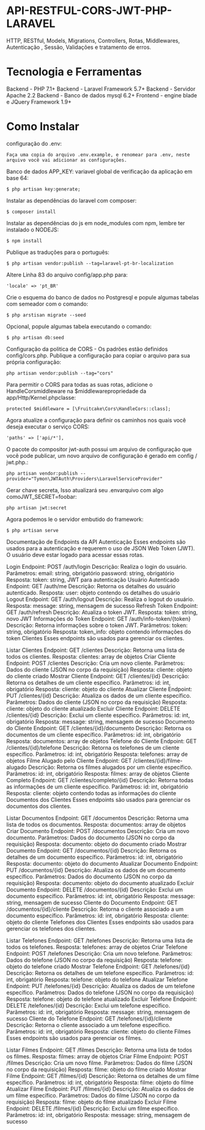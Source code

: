 # API-RESTFUL-CORS-JWT-PHP-LARAVEL
HTTP, RESTful, Models, Migrations, Controllers, Rotas, Middlewares, Autenticação , Sessão, Validações e tratamento de erros.


# Tecnologia e Ferramentas
Backend - PHP 7.1+ Backend - Laravel Framework 5.7+ Backend - Servidor Apache 2.2 Backend - Banco de dados mysql 6.2+ Frontend - engine blade e JQuery Framework 1.9+

# Como Instalar

configuração do .env:
 ```shell
Faça uma copia do arquivo .env.example, e renomear para .env, neste arquivo você vai adicionar as configurações.
```

Banco de dados APP_KEY: variavel global de verificação da aplicação em base 64:
 ```shell 
$ php artisan key:generate;
```

Instalar as dependências do laravel com composer: 
 ```shell
$ composer install
```

Instalar as dependências do js em node_modules com npm, lembre ter instalado o NODEJS: 
 ```shell
$ npm install
```

Publique as traduções para o português: 
 ```shell
$ php artisan vendor:publish --tag=laravel-pt-br-localization
```

Altere Linha 83 do arquivo config/app.php para:
 ```shell
'locale' => 'pt_BR'
```

Crie o esquema do banco de dados no Postgresql e popule algumas tabelas com semeador com o comando:
 ```shell
$ php arstisan migrate --seed
```

Opcional, popule algumas tabela executando o comando:
 ```shell
$ php artisan db:seed 
```

Configuração da politica de CORS - Os padrões estão definidos config/cors.php. Publique a configuração para copiar o arquivo para sua própria configuração:
```shell
php artisan vendor:publish --tag="cors"
```

Para permitir o CORS para todas as suas rotas, adicione o HandleCorsmiddleware na $middlewarepropriedade da app/Http/Kernel.phpclasse:
```shell
protected $middleware = [\Fruitcake\Cors\HandleCors::class];
```

Agora atualize a configuração para definir os caminhos nos quais você deseja executar o serviço CORS:
```shell
'paths' => ['api/*'],
```
O pacote do compositor jwt-auth possui um arquivo de configuração que você pode publicar,
um novo arquivo de configuração é gerado em config / jwt.php.:
```shell
php artisan vendor:publish --provider="Tymon\JWTAuth\Providers\LaravelServiceProvider"
```

Gerar chave secreta, Isso atualizará seu .envarquivo com algo comoJWT_SECRET=foobar:
```shell
php artisan jwt:secret
```

Agora podemos le o servidor embutido do framework: 
 ```shell
$ php artisan serve
```











Documentação de Endpoints da API
Autenticação
Esses endpoints são usados para a autenticação e requerem o uso de JSON Web Token (JWT). O usuário deve estar logado para acessar essas rotas.

Login
Endpoint: POST /auth/login
Descrição: Realiza o login do usuário.
Parâmetros:
email: string, obrigatório
password: string, obrigatório
Resposta:
token: string, JWT para autenticação
Usuário Autenticado
Endpoint: GET /auth/me
Descrição: Retorna os detalhes do usuário autenticado.
Resposta:
user: objeto contendo os detalhes do usuário
Logout
Endpoint: GET /auth/logout
Descrição: Realiza o logout do usuário.
Resposta:
message: string, mensagem de sucesso
Refresh Token
Endpoint: GET /auth/refresh
Descrição: Atualiza o token JWT.
Resposta:
token: string, novo JWT
Informações do Token
Endpoint: GET /auth/info-token/{token}
Descrição: Retorna informações sobre o token JWT.
Parâmetros:
token: string, obrigatório
Resposta:
token_info: objeto contendo informações do token
Clientes
Esses endpoints são usados para gerenciar os clientes.

Listar Clientes
Endpoint: GET /clientes
Descrição: Retorna uma lista de todos os clientes.
Resposta:
clientes: array de objetos
Criar Cliente
Endpoint: POST /clientes
Descrição: Cria um novo cliente.
Parâmetros: Dados do cliente (JSON no corpo da requisição)
Resposta:
cliente: objeto do cliente criado
Mostrar Cliente
Endpoint: GET /clientes/{id}
Descrição: Retorna os detalhes de um cliente específico.
Parâmetros:
id: int, obrigatório
Resposta:
cliente: objeto do cliente
Atualizar Cliente
Endpoint: PUT /clientes/{id}
Descrição: Atualiza os dados de um cliente específico.
Parâmetros: Dados do cliente (JSON no corpo da requisição)
Resposta:
cliente: objeto do cliente atualizado
Excluir Cliente
Endpoint: DELETE /clientes/{id}
Descrição: Exclui um cliente específico.
Parâmetros:
id: int, obrigatório
Resposta:
message: string, mensagem de sucesso
Documento do Cliente
Endpoint: GET /clientes/{id}/documento
Descrição: Retorna os documentos de um cliente específico.
Parâmetros:
id: int, obrigatório
Resposta:
documentos: array de objetos
Telefone do Cliente
Endpoint: GET /clientes/{id}/telefone
Descrição: Retorna os telefones de um cliente específico.
Parâmetros:
id: int, obrigatório
Resposta:
telefones: array de objetos
Filme Alugado pelo Cliente
Endpoint: GET /clientes/{id}/filme-alugado
Descrição: Retorna os filmes alugados por um cliente específico.
Parâmetros:
id: int, obrigatório
Resposta:
filmes: array de objetos
Cliente Completo
Endpoint: GET /clientes/completo/{id}
Descrição: Retorna todas as informações de um cliente específico.
Parâmetros:
id: int, obrigatório
Resposta:
cliente: objeto contendo todas as informações do cliente
Documentos dos Clientes
Esses endpoints são usados para gerenciar os documentos dos clientes.

Listar Documentos
Endpoint: GET /documentos
Descrição: Retorna uma lista de todos os documentos.
Resposta:
documentos: array de objetos
Criar Documento
Endpoint: POST /documentos
Descrição: Cria um novo documento.
Parâmetros: Dados do documento (JSON no corpo da requisição)
Resposta:
documento: objeto do documento criado
Mostrar Documento
Endpoint: GET /documentos/{id}
Descrição: Retorna os detalhes de um documento específico.
Parâmetros:
id: int, obrigatório
Resposta:
documento: objeto do documento
Atualizar Documento
Endpoint: PUT /documentos/{id}
Descrição: Atualiza os dados de um documento específico.
Parâmetros: Dados do documento (JSON no corpo da requisição)
Resposta:
documento: objeto do documento atualizado
Excluir Documento
Endpoint: DELETE /documentos/{id}
Descrição: Exclui um documento específico.
Parâmetros:
id: int, obrigatório
Resposta:
message: string, mensagem de sucesso
Cliente do Documento
Endpoint: GET /documentos/{id}/cliente
Descrição: Retorna o cliente associado a um documento específico.
Parâmetros:
id: int, obrigatório
Resposta:
cliente: objeto do cliente
Telefones dos Clientes
Esses endpoints são usados para gerenciar os telefones dos clientes.

Listar Telefones
Endpoint: GET /telefones
Descrição: Retorna uma lista de todos os telefones.
Resposta:
telefones: array de objetos
Criar Telefone
Endpoint: POST /telefones
Descrição: Cria um novo telefone.
Parâmetros: Dados do telefone (JSON no corpo da requisição)
Resposta:
telefone: objeto do telefone criado
Mostrar Telefone
Endpoint: GET /telefones/{id}
Descrição: Retorna os detalhes de um telefone específico.
Parâmetros:
id: int, obrigatório
Resposta:
telefone: objeto do telefone
Atualizar Telefone
Endpoint: PUT /telefones/{id}
Descrição: Atualiza os dados de um telefone específico.
Parâmetros: Dados do telefone (JSON no corpo da requisição)
Resposta:
telefone: objeto do telefone atualizado
Excluir Telefone
Endpoint: DELETE /telefones/{id}
Descrição: Exclui um telefone específico.
Parâmetros:
id: int, obrigatório
Resposta:
message: string, mensagem de sucesso
Cliente do Telefone
Endpoint: GET /telefones/{id}/cliente
Descrição: Retorna o cliente associado a um telefone específico.
Parâmetros:
id: int, obrigatório
Resposta:
cliente: objeto do cliente
Filmes
Esses endpoints são usados para gerenciar os filmes.

Listar Filmes
Endpoint: GET /filmes
Descrição: Retorna uma lista de todos os filmes.
Resposta:
filmes: array de objetos
Criar Filme
Endpoint: POST /filmes
Descrição: Cria um novo filme.
Parâmetros: Dados do filme (JSON no corpo da requisição)
Resposta:
filme: objeto do filme criado
Mostrar Filme
Endpoint: GET /filmes/{id}
Descrição: Retorna os detalhes de um filme específico.
Parâmetros:
id: int, obrigatório
Resposta:
filme: objeto do filme
Atualizar Filme
Endpoint: PUT /filmes/{id}
Descrição: Atualiza os dados de um filme específico.
Parâmetros: Dados do filme (JSON no corpo da requisição)
Resposta:
filme: objeto do filme atualizado
Excluir Filme
Endpoint: DELETE /filmes/{id}
Descrição: Exclui um filme específico.
Parâmetros:
id: int, obrigatório
Resposta:
message: string, mensagem de sucesso

